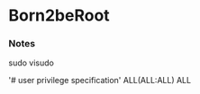 # Born2beRoot

### Notes

sudo visudo

'# user privilege specification'
<username>  ALL(ALL:ALL) ALL